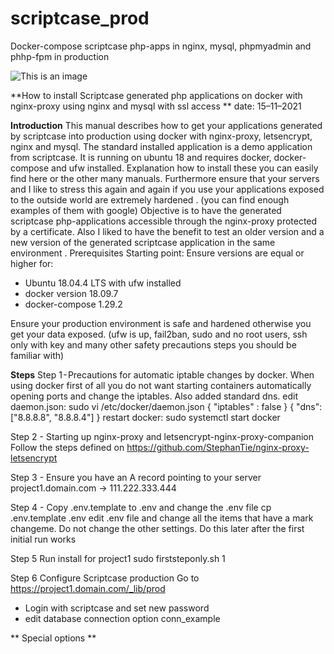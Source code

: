 # scriptcase_prod
Docker-compose scriptcase php-apps in nginx, mysql, phpmyadmin and phhp-fpm in production 

![This is an image](https://repository-images.githubusercontent.com/283847593/7454bc80-1bab-11eb-83fa-bb2f2e6f258f)


**How to install Scriptcase generated php applications on docker with nginx-proxy using nginx and mysql with ssl access **
date: 15–11–2021

**Introduction**
This manual describes how to get your applications generated by scriptcase into production using docker with nginx-proxy, letsencrypt, nginx and mysql.
The standard installed application is a demo application from scriptcase.
It is running on ubuntu 18 and requires docker, docker-compose and ufw installed. Explanation how to install these you can easily find here or the other many manuals. Furthermore ensure that your servers and I like to stress this again and again if you use your applications exposed to the outside world are extremely hardened . (you can find enough examples of them with google)
Objective is to have the generated scriptcase php-applications accessible through the nginx-proxy protected by a certificate. Also I liked to have the benefit to test an older version and a new version of the generated scriptcase application in the same environment .
Prerequisites
Starting point: Ensure versions are equal or higher for:
- Ubuntu 18.04.4 LTS with ufw installed 
- docker version 18.09.7
- docker-compose 1.29.2

Ensure your production environment is safe and hardened otherwise  you get your data exposed. (ufw is up, fail2ban, sudo and no root users, ssh only with key and many other safety precautions steps you should  be familiar with)

**Steps**
Step 1 - Precautions for automatic iptable changes by docker.
When using docker first of all you do not want starting containers automatically opening ports and change the iptables. Also added standard dns.
edit daemon.json: sudo vi /etc/docker/daemon.json
{ "iptables" : false }
{ "dns": ["8.8.8.8", "8.8.8.4"] }
restart docker:
sudo systemctl start docker

Step 2 - Starting up nginx-proxy and letsencrypt-nginx-proxy-companion
Follow the steps defined on  https://github.com/StephanTie/nginx-proxy-letsencrypt

Step 3 - Ensure you have an A record pointing to your server 
project1.domain.com -> 111.222.333.444

Step 4 - Copy .env.template to .env and change the .env file
cp .env.template .env
edit .env file and change all the items that have a mark changeme.
Do not change the other settings. Do this later after the first initial run works

Step 5 Run install for project1
sudo firststeponly.sh 1

Step 6 Configure Scriptcase production Go to https://project1.domain.com/_lib/prod
- Login with scriptcase and set new password 
- edit database connection option conn_example

** Special options  **

